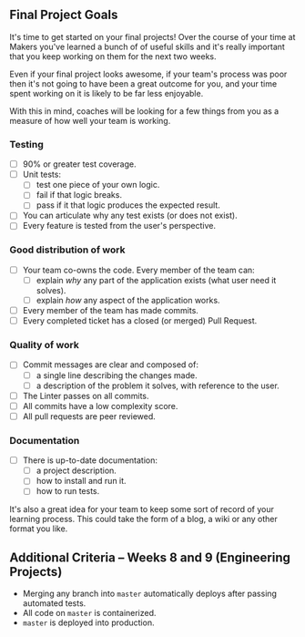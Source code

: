 ## Final Project Goals

It's time to get started on your final projects! Over the course of your time at Makers you've learned a bunch of of useful skills and it's really important that you keep working on them for the next two weeks.  

Even if your final project looks awesome, if your team's process was poor then it's not going to have been a great outcome for you, and your time spent working on it is likely to be far less enjoyable.

With this in mind, coaches will be looking for a few things from you as a measure of how well your team is working.

### Testing
- [ ] 90% or greater test coverage.
- [ ] Unit tests:
  - [ ] test one piece of your own logic.
  - [ ] fail if that logic breaks.
  - [ ] pass if it that logic produces the expected result.
- [ ] You can articulate why any test exists (or does not exist).
- [ ] Every feature is tested from the user's perspective.

### Good distribution of work
- [ ] Your team co-owns the code. Every member of the team can:
  - [ ] explain _why_ any part of the application exists (what user need it solves).
  - [ ] explain _how_ any aspect of the application works.
- [ ] Every member of the team has made commits.
- [ ] Every completed ticket has a closed (or merged) Pull Request.

### Quality of work
- [ ] Commit messages are clear and composed of:
  - [ ] a single line describing the changes made.
  - [ ] a description of the problem it solves, with reference to the user.
- [ ] The Linter passes on all commits.
- [ ] All commits have a low complexity score.
- [ ] All pull requests are peer reviewed. 

### Documentation
- [ ] There is up-to-date documentation: 
  - [ ] a project description.
  - [ ] how to install and run it.
  - [ ] how to run tests.
  
It's also a great idea for your team to keep some sort of record of your learning process.  This could take the form of a blog, a wiki or any other format you like.

## Additional Criteria – Weeks 8 and 9 (Engineering Projects)

- Merging any branch into `master` automatically deploys after passing automated tests.
- All code on `master` is containerized.
- `master` is deployed into production.



